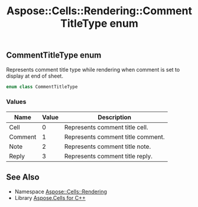 ﻿---
title: Aspose::Cells::Rendering::CommentTitleType enum
linktitle: CommentTitleType
second_title: Aspose.Cells for C++ API Reference
description: 'Aspose::Cells::Rendering::CommentTitleType enum. Represents comment title type while rendering when comment is set to display at end of sheet in C++.'
type: docs
weight: 1700
url: /cpp/aspose.cells.rendering/commenttitletype/
---
## CommentTitleType enum


Represents comment title type while rendering when comment is set to display at end of sheet.

```cpp
enum class CommentTitleType
```

### Values

| Name | Value | Description |
| --- | --- | --- |
| Cell | 0 | Represents comment title cell. |
| Comment | 1 | Represents comment title comment. |
| Note | 2 | Represents comment title note. |
| Reply | 3 | Represents comment title reply. |

## See Also

* Namespace [Aspose::Cells::Rendering](../)
* Library [Aspose.Cells for C++](../../)
